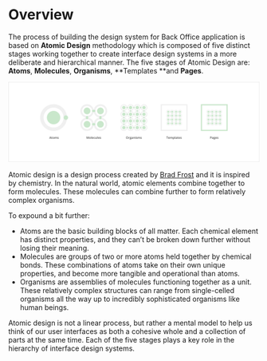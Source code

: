 # Overview

The process of building the design system for Back Office application is based on **Atomic Design** methodology which is composed of five distinct stages working together to create interface design systems in a more deliberate and hierarchical manner. The five stages of Atomic Design are: **Atoms**, **Molecules**, **Organisms**, **Templates **and **Pages**.

![](/assets/atomic-design/atomic-design.png)

Atomic design is a design process created by [Brad Frost](http://bradfrost.com/blog/post/atomic-web-design/) and it is inspired by chemistry. In the natural world, atomic elements combine together to form molecules. These molecules can combine further to form relatively complex organisms.

To expound a bit further:

* Atoms are the basic building blocks of all matter. Each chemical element has distinct properties, and they can’t be broken down further without losing their meaning.
* Molecules are groups of two or more atoms held together by chemical bonds. These combinations of atoms take on their own unique properties, and become more tangible and operational than atoms.
* Organisms are assemblies of molecules functioning together as a unit. These relatively complex structures can range from single-celled organisms all the way up to incredibly sophisticated organisms like human beings.

Atomic design is not a linear process, but rather a mental model to help us think of our user interfaces as both a cohesive whole and a collection of parts at the same time. Each of the five stages plays a key role in the hierarchy of interface design systems.

